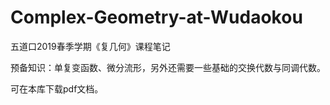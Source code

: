 # Complex-Geometry-at-Wudaokou
五道口2019春季学期《复几何》课程笔记

预备知识：单复变函数、微分流形，另外还需要一些基础的交换代数与同调代数。

可在本库下载pdf文档。
